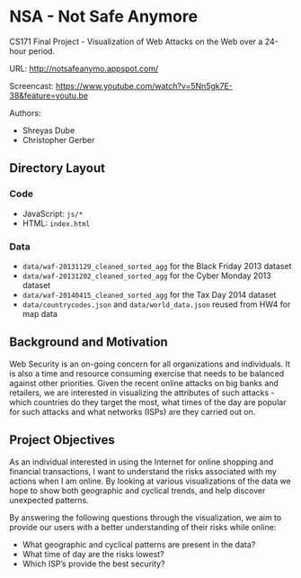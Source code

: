 NSA - Not Safe Anymore
===
CS171 Final Project - Visualization of Web Attacks on the Web over a 24-hour period. 

URL: http://notsafeanymo.appspot.com/

Screencast: https://www.youtube.com/watch?v=5Nn5gk7E-38&feature=youtu.be

Authors:
* Shreyas Dube
* Christopher Gerber

## Directory Layout
### Code
* JavaScript: `js/*`
* HTML: `index.html`

### Data
* `data/waf-20131129_cleaned_sorted_agg` for the Black Friday 2013 dataset
* `data/waf-20131202_cleaned_sorted_agg` for the Cyber Monday 2013 dataset
* `data/waf-20140415_cleaned_sorted_agg` for the Tax Day 2014 dataset
* `data/countrycodes.json` and `data/world_data.json` reused from HW4 for map data

## Background and Motivation 

Web Security is an on-going concern for all organizations and individuals. It is also a time and resource consuming exercise that needs to be balanced against other priorities. Given the recent online attacks on big banks and retailers, we are interested in visualizing the attributes of such attacks - which countries do they target the most, what times of the day are popular for such attacks and what networks (ISPs) are they carried out on.

## Project Objectives

As an individual interested in using the Internet for online shopping and financial transactions, I want to understand the risks associated with my actions when I am online. By looking at various visualizations of the data we hope to show both geographic and cyclical trends, and help discover unexpected patterns.

By answering the following questions through the visualization, we aim to provide our users with a better understanding of their risks while online:
* What geographic and cyclical patterns are present in the data?
* What time of day are the risks lowest?
* Which ISP’s provide the best security?

